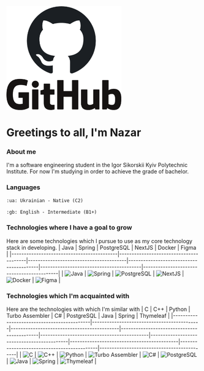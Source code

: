 
<img src="./git_hub_logo.png" alt="Logo" width="300">

# Greetings to all, I'm Nazar

### About me
I'm a software engineering student in the Igor Sikorskii Kyiv Polytechnic Institute. For now I'm studying in order to achieve the grade of bachelor.

### Languages
```
:ua: Ukrainian - Native (C2)
```
```
:gb: English - Intermediate (B1+)
```


### Technologies where I have a goal to grow
Here are some technologies which I pursue to use as my core technology stack in developing.
| Java                                      | Spring                                  | PostgreSQL                             | NextJS                                  | Docker                                  | Figma                                      |
|-------------------------------------------|----------------------------------------|----------------------------------------|-----------------------------------------|-----------------------------------------|-------------------------------------------|
| <img src="https://simpleicons.org/icons/java.svg" alt="Java" width="40" /> | <img src="https://simpleicons.org/icons/spring.svg" alt="Spring" width="40" /> | <img src="https://simpleicons.org/icons/postgresql.svg" alt="PostgreSQL" width="40" /> | <img src="https://simpleicons.org/icons/nextdotjs.svg" alt="NextJS" width="40" /> | <img src="https://simpleicons.org/icons/docker.svg" alt="Docker" width="40" /> | <img src="https://simpleicons.org/icons/figma.svg" alt="Figma" width="40" /> |

### Technologies which I'm acquainted with
Here are the technologies with which I'm similar with
| C                                          | C++                                        | Python                                     | Turbo Assembler                           | C#                                        | PostgreSQL                                 | Java                                      | Spring                                    | Thymeleaf                                  |
|--------------------------------------------|--------------------------------------------|--------------------------------------------|--------------------------------------------|--------------------------------------------|--------------------------------------------|--------------------------------------------|--------------------------------------------|--------------------------------------------|
| <img src="https://simpleicons.org/icons/c.svg" alt="C" width="40" /> | <img src="https://simpleicons.org/icons/cplusplus.svg" alt="C++" width="40" /> | <img src="https://simpleicons.org/icons/python.svg" alt="Python" width="40" /> | <img src="https://simpleicons.org/icons/assembly.svg" alt="Turbo Assembler" width="40" /> | <img src="https://simpleicons.org/icons/csharp.svg" alt="C#" width="40" /> | <img src="https://simpleicons.org/icons/postgresql.svg" alt="PostgreSQL" width="40" /> | <img src="https://simpleicons.org/icons/java.svg" alt="Java" width="40" /> | <img src="https://simpleicons.org/icons/spring.svg" alt="Spring" width="40" /> | <img src="https://simpleicons.org/icons/thymeleaf.svg" alt="Thymeleaf" width="40" /> |







